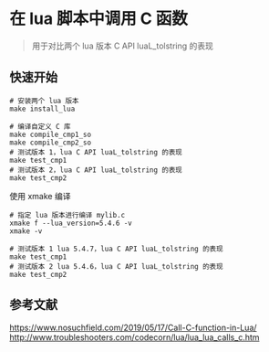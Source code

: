 # 在 lua 脚本中调用 C 函数

> 用于对比两个 lua 版本 C API luaL_tolstring 的表现

## 快速开始

```shell
# 安装两个 lua 版本
make install_lua

# 编译自定义 C 库
make compile_cmp1_so
make compile_cmp2_so
# 测试版本 1，lua C API luaL_tolstring 的表现
make test_cmp1
# 测试版本 2，lua C API luaL_tolstring 的表现
make test_cmp2
```

使用 xmake 编译

```shell
# 指定 lua 版本进行编译 mylib.c
xmake f --lua_version=5.4.6 -v
xmake -v

# 测试版本 1 lua 5.4.7，lua C API luaL_tolstring 的表现
make test_cmp1
# 测试版本 2 lua 5.4.6，lua C API luaL_tolstring 的表现
make test_cmp2
```

##  参考文献

https://www.nosuchfield.com/2019/05/17/Call-C-function-in-Lua/
http://www.troubleshooters.com/codecorn/lua/lua_lua_calls_c.htm

